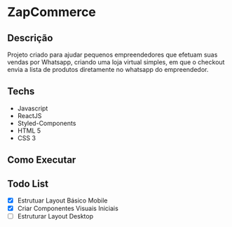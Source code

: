 # ZapCommerce

## Descrição

Projeto criado para ajudar pequenos empreendedores que efetuam suas vendas por Whatsapp, criando uma loja virtual simples, em que o checkout envia a lista de produtos diretamente no whatsapp do empreendedor.

## Techs

- Javascript
- ReactJS
- Styled-Components
- HTML 5
- CSS 3

## Como Executar

## Todo List

- [x] Estrutuar Layout Básico Mobile
- [x] Criar Componentes Visuais Iniciais
- [ ] Estruturar Layout Desktop
